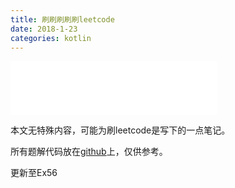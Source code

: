 ```yaml
---
title: 刷刷刷刷刷leetcode
date: 2018-1-23
categories: kotlin
---
```


<iframe frameborder="no" border="0" marginwidth="0" marginheight="0" width=330 height=86 src="//music.163.com/outchain/player?type=2&id=35331626&auto=1&height=66"></iframe>

本文无特殊内容，可能为刷leetcode是写下的一点笔记。

所有题解代码放在[github](https://github.com/coda1997/leetcodeEx)上，仅供参考。

更新至Ex56